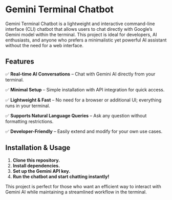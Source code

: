 # Gemini Terminal Chatbot

Gemini Terminal Chatbot is a lightweight and interactive command-line interface (CLI) chatbot that allows users to chat directly with Google’s Gemini model within the terminal. This project is ideal for developers, AI enthusiasts, and anyone who prefers a minimalistic yet powerful AI assistant without the need for a web interface.

## Features  
✅ **Real-time AI Conversations** – Chat with Gemini AI directly from your terminal.  

✅ **Minimal Setup** – Simple installation with API integration for quick access.  

✅ **Lightweight & Fast** – No need for a browser or additional UI; everything runs in your terminal.  

✅ **Supports Natural Language Queries** – Ask any question without formatting restrictions.  

✅ **Developer-Friendly** – Easily extend and modify for your own use cases.  

## Installation & Usage  
1. **Clone this repository.**  
2. **Install dependencies.**  
3. **Set up the Gemini API key.**  
4. **Run the chatbot and start chatting instantly!**  

This project is perfect for those who want an efficient way to interact with Gemini AI while maintaining a streamlined workflow in the terminal.  


